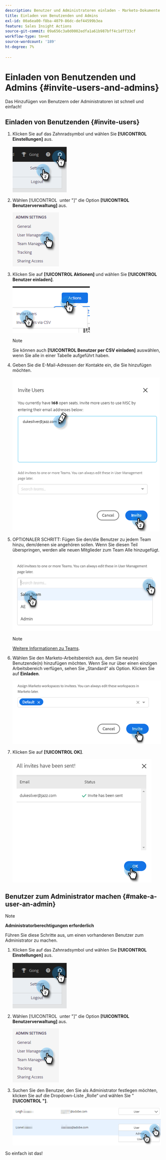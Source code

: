 ```yaml
---
description: Benutzer und Administratoren einladen - Marketo-Dokumente - Produktdokumentation
title: Einladen von Benutzenden und Admins
exl-id: 00a6ea00-f8ba-4079-86dc-def44599b3ea
feature: Sales Insight Actions
source-git-commit: 09a656c3a0d0002edfa1a61b987bff4c1dff33cf
workflow-type: tm+mt
source-wordcount: '189'
ht-degree: 7%

---
```


# Einladen von Benutzenden und Admins {#invite-users-and-admins}

Das Hinzufügen von Benutzern oder Administratoren ist schnell und einfach!

## Einladen von Benutzenden {#invite-users}

1. Klicken Sie auf das Zahnradsymbol und wählen Sie **[!UICONTROL Einstellungen]** aus.

   ![](assets/invite-users-and-admins-1.png)

1. Wählen [!UICONTROL &#x200B; unter &quot;]&quot; die Option **[!UICONTROL Benutzerverwaltung]** aus.

   ![](assets/invite-users-and-admins-2.png)

1. Klicken Sie auf **[!UICONTROL Aktionen]** und wählen Sie **[!UICONTROL Benutzer einladen]**.

   ![](assets/invite-users-and-admins-3.png)

   >[!NOTE]
   >
   >Sie können auch **[!UICONTROL Benutzer per CSV einladen]** auswählen, wenn Sie alle in einer Tabelle aufgeführt haben.

1. Geben Sie die E-Mail-Adressen der Kontakte ein, die Sie hinzufügen möchten.

   ![](assets/invite-users-and-admins-4.png)

1. OPTIONALER SCHRITT: Fügen Sie den/die Benutzer zu jedem Team hinzu, dem/denen sie angehören sollen. Wenn Sie diesen Teil überspringen, werden alle neuen Mitglieder zum Team Alle hinzugefügt.

   ![](assets/invite-users-and-admins-5.png)

   >[!NOTE]
   >
   >[Weitere Informationen zu Teams](/help/marketo/product-docs/marketo-sales-insight/actions/admin/creating-a-team.md).

1. Wählen Sie den Marketo-Arbeitsbereich aus, dem Sie neue(n) Benutzende(n) hinzufügen möchten. Wenn Sie nur über einen einzigen Arbeitsbereich verfügen, sehen Sie „Standard“ als Option. Klicken Sie auf **Einladen**.

   ![](assets/invite-users-and-admins-6.png)

1. Klicken Sie auf **[!UICONTROL OK]**.

   ![](assets/invite-users-and-admins-7.png)

## Benutzer zum Administrator machen {#make-a-user-an-admin}

>[!NOTE]
>
>**Administratorberechtigungen erforderlich**

Führen Sie diese Schritte aus, um einen vorhandenen Benutzer zum Administrator zu machen.

1. Klicken Sie auf das Zahnradsymbol und wählen Sie **[!UICONTROL Einstellungen]** aus.

   ![](assets/invite-users-and-admins-8.png)

1. Wählen [!UICONTROL &#x200B; unter &quot;]&quot; die Option **[!UICONTROL Benutzerverwaltung]** aus.

   ![](assets/invite-users-and-admins-9.png)

1. Suchen Sie den Benutzer, den Sie als Administrator festlegen möchten, klicken Sie auf die Dropdown-Liste „Rolle“ und wählen Sie &quot;**[!UICONTROL &quot;]**.

   ![](assets/invite-users-and-admins-10.png)

So einfach ist das!
